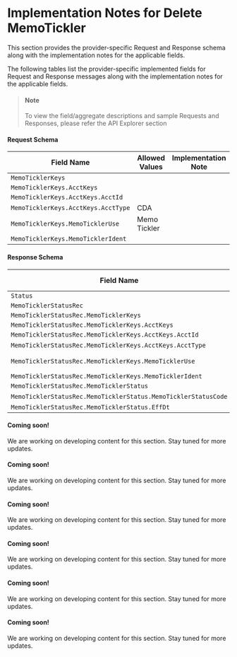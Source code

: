 # Implementation Notes for Delete MemoTickler
This section provides the provider-specific Request and Response schema along with the implementation notes for the applicable fields.


<!-- 
type: tab 
titles: Premier, , , Precision, Signature, Cleartouch, DNA, 
-->

<!-- 
type: tab 
titles: DDA_CDA_SDA, LOAN, Party 
-->


The following tables list the provider-specific implemented fields for Request and Response messages along with the implementation notes for the applicable fields. 


<!-- theme: info -->
> #### Note
> 
> To view the field/aggregate descriptions and sample Requests and Responses, please refer the API Explorer section


#### Request Schema
|Field Name|Allowed Values|Implementation Note|
|----|----|----|
|`MemoTicklerKeys`||  |
|`MemoTicklerKeys.AcctKeys`||  |
|`MemoTicklerKeys.AcctKeys.AcctId`||  |
|`MemoTicklerKeys.AcctKeys.AcctType`|CDA|  |
|`MemoTicklerKeys.MemoTicklerUse`|Memo<br>Tickler|  |
|`MemoTicklerKeys.MemoTicklerIdent`||
#### Response Schema
|Field Name|Allowed Values|Implementation Note|
|----|----|----|
|`Status`||  |
|`MemoTicklerStatusRec`||  |
|`MemoTicklerStatusRec.MemoTicklerKeys`||  |
|`MemoTicklerStatusRec.MemoTicklerKeys.AcctKeys`||  |
|`MemoTicklerStatusRec.MemoTicklerKeys.AcctKeys.AcctId`||  |
|`MemoTicklerStatusRec.MemoTicklerKeys.AcctKeys.AcctType`|CDA|  |
|`MemoTicklerStatusRec.MemoTicklerKeys.MemoTicklerUse`|Memo<br>Tickler|  |
|`MemoTicklerStatusRec.MemoTicklerKeys.MemoTicklerIdent`||  |
|`MemoTicklerStatusRec.MemoTicklerStatus`||  |
|`MemoTicklerStatusRec.MemoTicklerStatus.MemoTicklerStatusCode`|Valid|  |
|`MemoTicklerStatusRec.MemoTicklerStatus.EffDt`||  |
<!-- type: tab -->

#### Coming soon!
We are working on developing content for this section. Stay tuned for more updates. 


<!-- type: tab -->


#### Coming soon!
We are working on developing content for this section. Stay tuned for more updates. 


<!-- type: tab-end -->

<!-- type: tab -->

#### Coming soon!
We are working on developing content for this section. Stay tuned for more updates. 


<!-- type: tab -->


#### Coming soon!
We are working on developing content for this section. Stay tuned for more updates. 


<!-- type: tab -->


#### Coming soon!
We are working on developing content for this section. Stay tuned for more updates. 


<!-- type: tab -->


#### Coming soon!
We are working on developing content for this section. Stay tuned for more updates. 


<!-- type: tab-end -->
